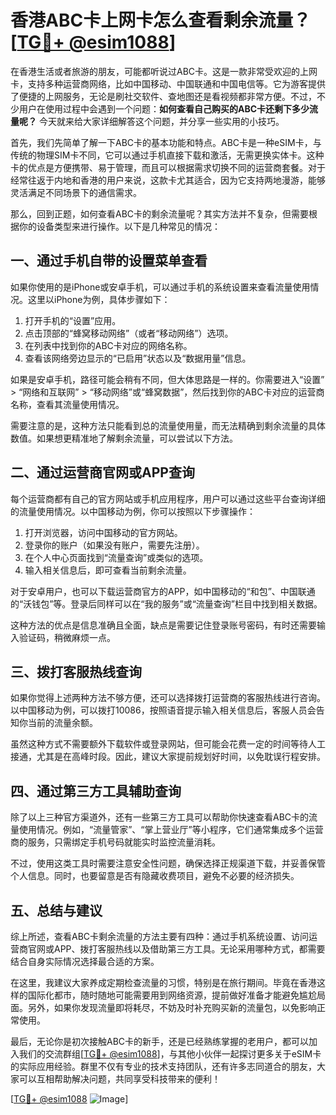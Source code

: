 # 香港ABC卡上网卡怎么查看剩余流量？[[TG💪+ @esim1088](https://t.me/s/esim1088)]

在香港生活或者旅游的朋友，可能都听说过ABC卡。这是一款非常受欢迎的上网卡，支持多种运营商网络，比如中国移动、中国联通和中国电信等。它为游客提供了便捷的上网服务，无论是刷社交软件、查地图还是看视频都非常方便。不过，不少用户在使用过程中会遇到一个问题：**如何查看自己购买的ABC卡还剩下多少流量呢？** 今天就来给大家详细解答这个问题，并分享一些实用的小技巧。

首先，我们先简单了解一下ABC卡的基本功能和特点。ABC卡是一种eSIM卡，与传统的物理SIM卡不同，它可以通过手机直接下载和激活，无需更换实体卡。这种卡的优点是方便携带、易于管理，而且可以根据需求切换不同的运营商套餐。对于经常往返于内地和香港的用户来说，这款卡尤其适合，因为它支持两地漫游，能够灵活满足不同场景下的通信需求。

那么，回到正题，如何查看ABC卡的剩余流量呢？其实方法并不复杂，但需要根据你的设备类型来进行操作。以下是几种常见的情况：

## 一、通过手机自带的设置菜单查看

如果你使用的是iPhone或安卓手机，可以通过手机的系统设置来查看流量使用情况。这里以iPhone为例，具体步骤如下：

1. 打开手机的“设置”应用。
2. 点击顶部的“蜂窝移动网络”（或者“移动网络”）选项。
3. 在列表中找到你的ABC卡对应的网络名称。
4. 查看该网络旁边显示的“已启用”状态以及“数据用量”信息。

如果是安卓手机，路径可能会稍有不同，但大体思路是一样的。你需要进入“设置” > “网络和互联网” > “移动网络”或“蜂窝数据”，然后找到你的ABC卡对应的运营商名称，查看其流量使用情况。

需要注意的是，这种方法只能看到总的流量使用量，而无法精确到剩余流量的具体数值。如果想更精准地了解剩余流量，可以尝试以下方法。

## 二、通过运营商官网或APP查询

每个运营商都有自己的官方网站或手机应用程序，用户可以通过这些平台查询详细的流量使用情况。以中国移动为例，你可以按照以下步骤操作：

1. 打开浏览器，访问中国移动的官方网站。
2. 登录你的账户（如果没有账户，需要先注册）。
3. 在个人中心页面找到“流量查询”或类似的选项。
4. 输入相关信息后，即可查看当前剩余流量。

对于安卓用户，也可以下载运营商官方的APP，如中国移动的“和包”、中国联通的“沃钱包”等。登录后同样可以在“我的服务”或“流量查询”栏目中找到相关数据。

这种方法的优点是信息准确且全面，缺点是需要记住登录账号密码，有时还需要输入验证码，稍微麻烦一点。

## 三、拨打客服热线查询

如果你觉得上述两种方法不够方便，还可以选择拨打运营商的客服热线进行咨询。以中国移动为例，可以拨打10086，按照语音提示输入相关信息后，客服人员会告知你当前的流量余额。

虽然这种方式不需要额外下载软件或登录网站，但可能会花费一定的时间等待人工接通，尤其是在高峰时段。因此，建议大家提前规划好时间，以免耽误行程安排。

## 四、通过第三方工具辅助查询

除了以上三种官方渠道外，还有一些第三方工具可以帮助你快速查看ABC卡的流量使用情况。例如，“流量管家”、“掌上营业厅”等小程序，它们通常集成多个运营商的服务，只需绑定手机号码就能实时监控流量消耗。

不过，使用这类工具时需要注意安全性问题，确保选择正规渠道下载，并妥善保管个人信息。同时，也要留意是否有隐藏收费项目，避免不必要的经济损失。

## 五、总结与建议

综上所述，查看ABC卡剩余流量的方法主要有四种：通过手机系统设置、访问运营商官网或APP、拨打客服热线以及借助第三方工具。无论采用哪种方式，都需要结合自身实际情况选择最合适的方案。

在这里，我建议大家养成定期检查流量的习惯，特别是在旅行期间。毕竟在香港这样的国际化都市，随时随地可能需要用到网络资源，提前做好准备才能避免尴尬局面。另外，如果你发现流量即将耗尽，不妨及时补充购买新的流量包，以免影响正常使用。

最后，无论你是初次接触ABC卡的新手，还是已经熟练掌握的老用户，都可以加入我们的交流群组[[TG💪+ @esim1088](https://t.me/s/esim1088)]，与其他小伙伴一起探讨更多关于eSIM卡的实际应用经验。群里不仅有专业的技术支持团队，还有许多志同道合的朋友，大家可以互相帮助解决问题，共同享受科技带来的便利！

[[TG💪+ @esim1088](https://t.me/s/esim1088) ![Image](https://i.postimg.cc/4NQfJmqS/Snipaste-2025-05-13-00-14-12.png)]
